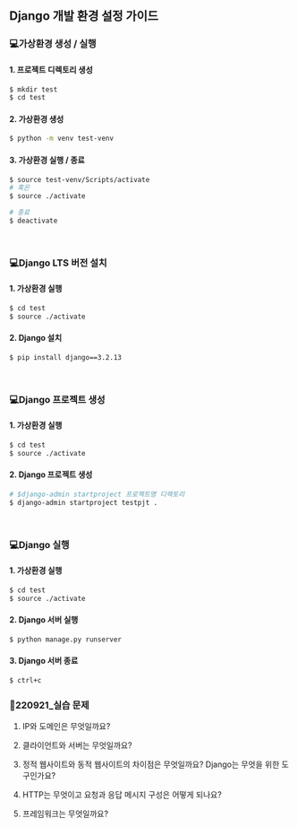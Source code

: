 ## Django 개발 환경 설정 가이드

### 💻가상환경 생성 / 실행

#### 1. 프로젝트 디렉토리 생성

```bash
$ mkdir test
$ cd test
```

#### 2. 가상환경 생성

```bash
$ python -m venv test-venv
```

#### 3. 가상환경 실행 / 종료

```bash
$ source test-venv/Scripts/activate
# 혹은
$ source ./activate

# 종료
$ deactivate
```

<br>

### 💻Django LTS 버전 설치

#### 1. 가상환경 실행

```bash
$ cd test
$ source ./activate
```

#### 2. Django 설치

```bash
$ pip install django==3.2.13
```

<br>

### 💻Django 프로젝트 생성

#### 1. 가상환경 실행

```bash
$ cd test
$ source ./activate
```

#### 2. Django 프로젝트 생성

```bash
# $django-admin startproject 프로젝트명 디렉토리
$ django-admin startproject testpjt .
```

<br>

### 💻Django 실행

#### 1. 가상환경 실행

```bash
$ cd test
$ source ./activate
```

#### 2. Django 서버 실행

```bash
$ python manage.py runserver
```

#### 3. Django 서버 종료

```bash
$ ctrl+c
```

### 🌟220921\_실습 문제

1. IP와 도메인은 무엇일까요?

2. 클라이언트와 서버는 무엇일까요?

3. 정적 웹사이트와 동적 웹사이트의 차이점은 무엇일까요? Django는 무엇을 위한 도구인가요?

4. HTTP는 무엇이고 요청과 응답 메시지 구성은 어떻게 되나요?

5. 프레임워크는 무엇일까요?
